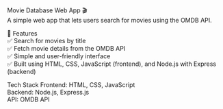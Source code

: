 Movie Database Web App 🎬                                            
A simple web app that lets users search for movies using the OMDB API.
                                                                     
📌 Features                  
✅ Search for movies by title               
✅ Fetch movie details from the OMDB API                                               
✅ Simple and user-friendly interface                                                    
✅ Built using HTML, CSS, JavaScript (frontend), and Node.js with Express (backend)                                                      

Tech Stack
Frontend: HTML, CSS, JavaScript                                                                                                           
Backend: Node.js, Express.js                                                                                                              
API: OMDB API  

